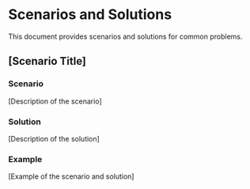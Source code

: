 # Scenarios and Solutions

This document provides scenarios and solutions for common problems.

## [Scenario Title]

### Scenario

[Description of the scenario]

### Solution

[Description of the solution]

### Example

[Example of the scenario and solution]